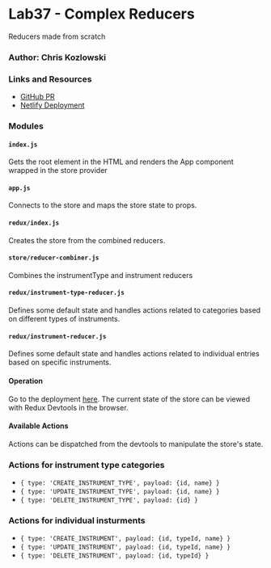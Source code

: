 # Lab37 - Complex Reducers

Reducers made from scratch

### Author: Chris Kozlowski

### Links and Resources

- [GitHub PR](https://github.com/401-advanced-javascript-cdk/lab37-complex-reducers/pull/1)
- [Netlify Deployment](https://thirsty-chandrasekhar-d201b4.netlify.com/)

### Modules

#### `index.js`

Gets the root element in the HTML and renders the App component wrapped in the store provider

#### `app.js`

Connects to the store and maps the store state to props.

#### `redux/index.js`

Creates the store from the combined reducers.

#### `store/reducer-combiner.js`

Combines the instrumentType and instrument reducers

#### `redux/instrument-type-reducer.js`

Defines some default state and handles actions related to categories based on different types of instruments.

#### `redux/instrument-reducer.js`

Defines some default state and handles actions related to individual entries based on specific instruments.

#### Operation

Go to the deployment [here](https://thirsty-chandrasekhar-d201b4.netlify.com/).  The current state of the store can be viewed with Redux Devtools in the browser.

#### Available Actions
Actions can be dispatched from the devtools to manipulate the store's state.
### Actions for instrument type categories
* `{
  type: 'CREATE_INSTRUMENT_TYPE',
  payload: {id, name}
}`
* `{
  type: 'UPDATE_INSTRUMENT_TYPE',
  payload: {id, name}
}`
* `{
  type: 'DELETE_INSTRUMENT_TYPE',
  payload: {id}
}`

### Actions for individual insturments
* `{
  type: 'CREATE_INSTRUMENT',
  payload: {id, typeId, name}
}`
* `{
  type: 'UPDATE_INSTRUMENT',
  payload: {id, typeId, name}
}`
* `{
  type: 'DELETE_INSTRUMENT',
  payload: {id, typeId}
}`